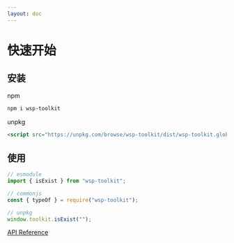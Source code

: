 ```yaml
---
layout: doc
---
```


# 快速开始

## 安装

npm

```bash
npm i wsp-toolkit

```

unpkg

```html
<script src="https://unpkg.com/browse/wsp-toolkit/dist/wsp-toolkit.global.js"></script>
```

## 使用

```ts
// esmodule
import { isExist } from "wsp-toolkit";

// commonjs
const { typeOf } = require("wsp-toolkit");

// unpkg
window.toolkit.isExist("");
```

[API Reference](/fn/curry/)
